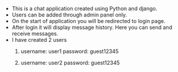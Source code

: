 - This is a chat application created using Python and django. 
- Users can be added through admin panel only.
- On the start of application you will be redirected to login page.
- After login it will display message history. Here you can send and receive messages.
- I have created 2 users
  1. username: user1
     password: guest12345
  
  2. username: user2
     password: guest12345
